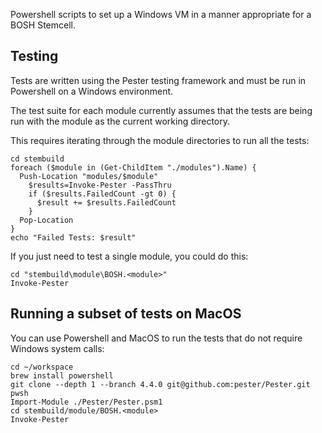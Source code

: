Powershell scripts to set up a Windows VM in a manner appropriate for a BOSH Stemcell.

## Testing

Tests are written using the Pester testing framework and must be run in Powershell on a Windows environment.

The test suite for each module currently assumes that the tests are being run with the module as the current working directory.

This requires iterating through the module directories to run all the tests:

```
cd stembuild
foreach ($module in (Get-ChildItem "./modules").Name) {
  Push-Location "modules/$module"
    $results=Invoke-Pester -PassThru
    if ($results.FailedCount -gt 0) {
      $result += $results.FailedCount
    }
  Pop-Location
}
echo "Failed Tests: $result"
```

If you just need to test a single module, you could do this:

```
cd "stembuild\module\BOSH.<module>"
Invoke-Pester
```

## Running a subset of tests on MacOS

You can use Powershell and MacOS to run the tests that do not require Windows system calls:

```
cd ~/workspace
brew install powershell
git clone --depth 1 --branch 4.4.0 git@github.com:pester/Pester.git
pwsh
Import-Module ./Pester/Pester.psm1
cd stembuild/module/BOSH.<module>
Invoke-Pester
```